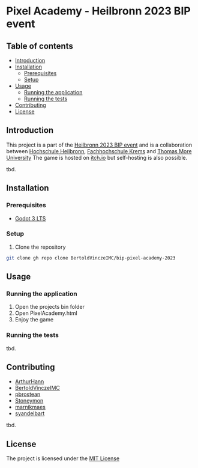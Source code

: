 # Pixel Academy - Heilbronn 2023 BIP event

## Table of contents

- [Introduction](#introduction)
- [Installation](#installation)
  - [Prerequisites](#prerequisites)
  - [Setup](#setup)
- [Usage](#usage)
  - [Running the application](#running-the-application)
  - [Running the tests](#running-the-tests)
- [Contributing](#contributing)
- [License](#license)

## Introduction

This project is a part of the [Heilbronn 2023 BIP event](https://www.heilbronn.de/bip2023) and is a collaboration between [Hochschule Heilbronn](https://www.hs-heilbronn.de/de), [Fachhochschule Krems](https://www.fh-krems.ac.at) and [Thomas More University](https://www.thomasmore.be/en/welcome)
The game is hosted on [itch.io](https://p422l.itch.io/pixel-academy) but self-hosting is also possible.

tbd.

## Installation

### Prerequisites

- [Godot 3 LTS](https://godotengine.org/download/3.x/windows)

### Setup

1. Clone the repository
```bash	
git clone gh repo clone BertoldVinczeIMC/bip-pixel-academy-2023
```

## Usage

### Running the application
1. Open the projects bin folder
2. Open PixelAcademy.html
3. Enjoy the game

### Running the tests
tbd.

## Contributing
- [ArthurHann](https://github.com/ArthurHann)
- [BertoldVinczeIMC](https://github.com/ArthurHann)
- [pbrostean](https://github.com/pbrostean)
- [Stoneymon](https://github.com/Stoneymon)
- [marnikmaes](https://github.com/marnikmaes)
- [syandelbart](https://github.com/syandelbart)

tbd.

## License
The project is licensed under the [MIT License]()
